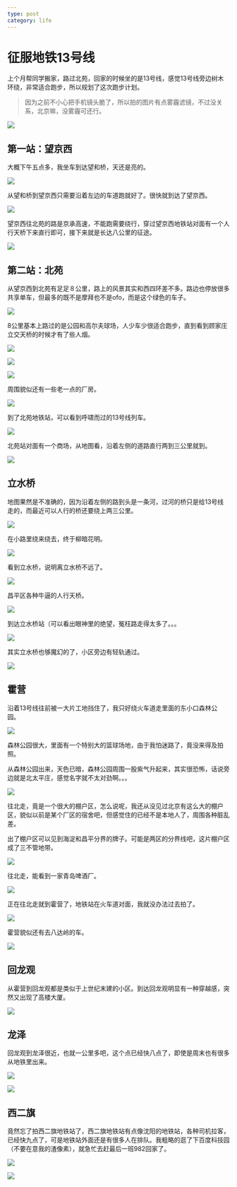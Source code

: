 ```yaml
---
type: post
category: life
---
```

# 征服地铁13号线

上个月帮同学搬家，路过北苑，回家的时候坐的是13号线，感觉13号线旁边树木环绕，非常适合跑步，所以规划了这次跑步计划。

> 因为之前不小心把手机镜头脆了，所以拍的图片有点雾霾滤镜，不过没关系，北京嘛，没雾霾可还行。

![](http://ww1.sinaimg.cn/mw690/89d0a2e1ly1fk9ssjnpy5j20o8140gzo.jpg)

## 第一站：望京西

大概下午五点多，我坐车到达望和桥，天还是亮的。

![](http://ww1.sinaimg.cn/mw690/89d0a2e1ly1fk9slcartuj23nd2qj7wk.jpg)

从望和桥到望京西只需要沿着左边的车道跑就好了。很快就到达了望京西。

![](http://ww1.sinaimg.cn/mw690/89d0a2e1ly1fk9so40d4dj23nd2qj1l0.jpg)

望京西往北苑的路是京承高速，不能跑需要绕行，穿过望京西地铁站对面有一个人行天桥下来直行即可，接下来就是长达八公里的征途。

![](http://ww1.sinaimg.cn/mw690/89d0a2e1ly1fk9svboe95j22001i07wh.jpg)


## 第二站：北苑

从望京西到北苑有足足８公里，路上的风景其实和西四环差不多。路边也停放很多共享单车，但最多的既不是摩拜也不是ofo，而是这个绿色的车子。

![](http://ww1.sinaimg.cn/mw690/89d0a2e1ly1fk9swh6psyj23nd2qjhdw.jpg)

8公里基本上路过的是公园和高尔夫球场，人少车少很适合跑步，直到看到顾家庄立交天桥的时候才有了些人烟。

![](http://ww1.sinaimg.cn/mw690/89d0a2e1ly1fk9sybi85hj23nd2qj4qs.jpg)

![](http://ww1.sinaimg.cn/mw690/89d0a2e1ly1fk9t07nrjnj23nd2qje84.jpg)

![](http://ww1.sinaimg.cn/mw690/89d0a2e1ly1fk9t0m65t4j23nd2qjkjp.jpg)

周围貌似还有一些老一点的厂房。

![](http://ww1.sinaimg.cn/mw690/89d0a2e1ly1fk9t10trqmj23nd2qjqv6.jpg)

到了北苑地铁站，可以看到呼啸而过的13号线列车。

![](http://ww1.sinaimg.cn/mw690/89d0a2e1ly1fk9t1xzlk7j23nd2qjkjo.jpg)

北苑站对面有一个商场，从地图看，沿着左侧的道路直行两到三公里就到。

![](http://ww1.sinaimg.cn/mw690/89d0a2e1ly1fk9t39bb8ij23nd2qj7wk.jpg)

## 立水桥

地图果然是不准确的，因为沿着左侧的路到头是一条河，过河的桥只是给13号线走的，而最近可以人行的桥还要绕上两三公里。

![](http://ww1.sinaimg.cn/mw690/89d0a2e1ly1fk9t7lvt10j23nd2qju0z.jpg)

在小路里绕来绕去，终于柳暗花明。

![](http://ww1.sinaimg.cn/mw690/89d0a2e1ly1fk9t8uzpc4j23nd2qj1l1.jpg)

看到立水桥，说明离立水桥不远了。

![](http://ww1.sinaimg.cn/mw690/89d0a2e1ly1fk9tcas4d3j23nd2qje84.jpg)

昌平区各种牛逼的人行天桥。

![](http://ww1.sinaimg.cn/mw690/89d0a2e1ly1fk9td3ru3bj23nd2qjkjo.jpg)

到达立水桥站（可以看出眼神里的绝望，冤枉路走得太多了。。。

![](http://ww1.sinaimg.cn/mw690/89d0a2e1ly1fk9tf7ss0xj22001i07wh.jpg)

其实立水桥也够魔幻的了，小区旁边有轻轨通过。

![](http://ww1.sinaimg.cn/mw690/89d0a2e1ly1fk9th7i2p3j23nd2qje84.jpg)

## 霍营

沿着13号线往前被一大片工地挡住了，我只好绕火车道走里面的东小口森林公园。

![](http://ww1.sinaimg.cn/mw690/89d0a2e1ly1fk9tifb9o6j23nd2qjx6s.jpg)

森林公园很大，里面有一个特别大的篮球场地，由于我怕迷路了，竟没来得及拍照。

从森林公园出来，天色已暗，森林公园周围一股紫气升起来，其实很恐怖，话说旁边就是北太平庄，感觉名字就不太对劲啊。。。

![](http://ww1.sinaimg.cn/mw690/89d0a2e1ly1fk9tmmjrf3j23nd2qjkjq.jpg)

往北走，竟是一个很大的棚户区，怎么说呢，我还从没见过北京有这么大的棚户区，貌似以前是某个厂区的宿舍吧，但感觉住的已经不是本地人了，周围各种脏乱差。

出了棚户区可以见到海淀和昌平分界的牌子。可能是两区的分界线吧，这片棚户区成了三不管地带。

![](http://ww1.sinaimg.cn/mw690/89d0a2e1ly1fk9tt6lvl6j23nd2qj1l2.jpg)

往北走，能看到一家青岛啤酒厂。

![](http://ww1.sinaimg.cn/mw690/89d0a2e1ly1fk9tuted4jj23nd2qjhdx.jpg)

正在往北走就到霍营了，地铁站在火车道对面，我就没办法过去拍了。

![](http://ww1.sinaimg.cn/mw690/89d0a2e1ly1fk9tv3n4sfj22001i07wh.jpg)

霍营貌似还有去八达岭的车。

![](http://ww1.sinaimg.cn/mw690/89d0a2e1ly1fk9tw3n2s8j23nd2qj1l2.jpg)

## 回龙观

从霍营到回龙观都是类似于上世纪末建的小区。到达回龙观明显有一种穿越感，突然又出现了高楼大厦。

![](http://ww1.sinaimg.cn/mw690/89d0a2e1ly1fk9twt2a6yj23nd2qj1l1.jpg)

## 龙泽

回龙观到龙泽很近，也就一公里多吧，这个点已经快八点了，即使是周末也有很多从地铁里出来。

![](http://ww1.sinaimg.cn/mw690/89d0a2e1ly1fk9u1l6isaj23nd2qje85.jpg)

![](http://ww1.sinaimg.cn/mw690/89d0a2e1ly1fk9u31y58jj23nd2qje86.jpg)

## 西二旗

竟然忘了拍西二旗地铁站了，西二旗地铁站有点像沈阳的地铁站，各种司机拉客，已经快九点了，可是地铁站外面还是有很多人在排队。我粗略的逛了下百度科技园（不要在意我的渣像素），就急忙去赶最后一班982回家了。

![](http://ww1.sinaimg.cn/mw690/89d0a2e1ly1fk9u6qw4a1j23nd2qjhdv.jpg)

![](http://ww1.sinaimg.cn/mw690/89d0a2e1ly1fk9u6zt5m8j23nd2qj1kz.jpg)